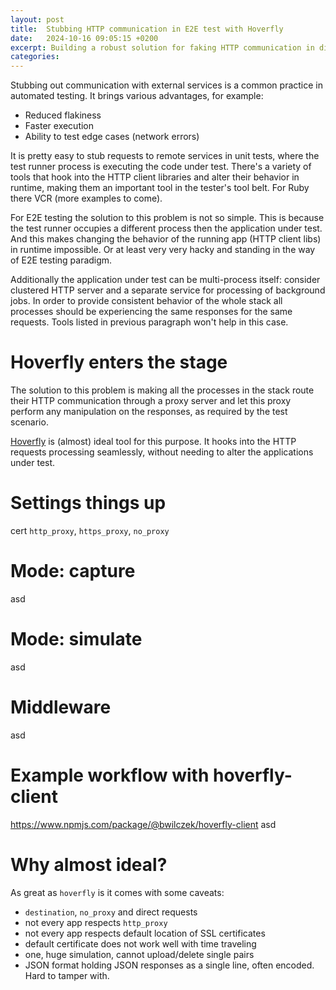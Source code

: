 ```yaml
---
layout: post
title:  Stubbing HTTP communication in E2E test with Hoverfly
date:   2024-10-16 09:05:15 +0200
excerpt: Building a robust solution for faking HTTP communication in distributed E2E testing stack
categories:
---
```


Stubbing out communication with external services is a common practice in automated testing. It brings various advantages, for example:

* Reduced flakiness
* Faster execution
* Ability to test edge cases (network errors)

It is pretty easy to stub requests to remote services in unit tests, where the test runner process is executing the code under test.
There's a variety of tools that hook into the HTTP client libraries and alter their behavior in runtime, making them an important tool
in the tester's tool belt. For Ruby there VCR (more examples to come).

For E2E testing the solution to this problem is not so simple. This is because the test runner occupies a different process
then the application under test. And this makes changing the behavior of the running app (HTTP client libs) in runtime impossible.
Or at least very very hacky and standing in the way of E2E testing paradigm.

Additionally the application under test can be multi-process itself: consider clustered HTTP server and a separate service
for processing of background jobs. In order to provide consistent behavior of the whole stack all processes should be experiencing
the same responses for the same requests. Tools listed in previous paragraph won't help in this case.

# Hoverfly enters the stage

The solution to this problem is making all the processes in the stack route their HTTP communication through a proxy server
and let this proxy perform any manipulation on the responses, as required by the test scenario.

[Hoverfly](https://docs.hoverfly.io/en/latest/) is (almost) ideal tool for this purpose.
It hooks into the HTTP requests processing seamlessly, without needing to alter the applications under test.

# Settings things up

cert
`http_proxy`, `https_proxy`, `no_proxy`

# Mode: capture

asd

# Mode: simulate

asd

# Middleware

asd

# Example workflow with hoverfly-client

https://www.npmjs.com/package/@bwilczek/hoverfly-client
asd

# Why almost ideal?

As great as `hoverfly` is it comes with some caveats:

* `destination`, `no_proxy` and direct requests
* not every app respects `http_proxy`
* not every app respects default location of SSL certificates
* default certificate does not work well with time traveling
* one, huge simulation, cannot upload/delete single pairs
* JSON format holding JSON responses as a single line, often encoded. Hard to tamper with.
